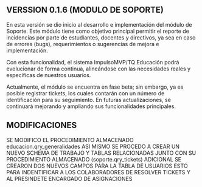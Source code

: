 ## VERSSION 0.1.6 (MODULO DE SOPORTE)

En esta versión se dio inicio al desarrollo e implementación del módulo de Soporte.
Este módulo tiene como objetivo principal permitir el reporte de incidencias por parte de estudiantes, docentes y directivos, ya sea en caso de errores (bugs), requerimientos o sugerencias de mejora e implementación.

Con esta funcionalidad, el sistema ImpulsoMVP/TQ Educación podrá evolucionar de forma continua, alineándose con las necesidades reales y específicas de nuestros usuarios.

Actualmente, el módulo se encuentra en fase beta; sin embargo, ya es posible registrar tickets, los cuales contarán con un número de identificación para su seguimiento.
En futuras actualizaciones, se continuará mejorando y ampliando sus funcionalidades principales.

## MODIFICACIONES
SE MODIFICO EL PROCEDIMIENTO ALMACENADO educacion.qry_generalidades
ASI MISMO SE PROCEDO A CREAR UN NUEVO SCHEMA DE TRABAJO Y TABLAS RELACIONADAS
JUNTO CON SU PROCEDIMIENTO ALMACENADO (soporte.qry_tickets)
ADICIONAL SE CREARON DOS NUEVOS CAMPOS PARA LA TABLA DE USUARIOS
ESTO PARA INDENTIFICAR A LOS COLABORADORES DE RESOLVER TICKETS Y AL PRESINDETE
ENCARGADO DE ASIGNACIONES 
